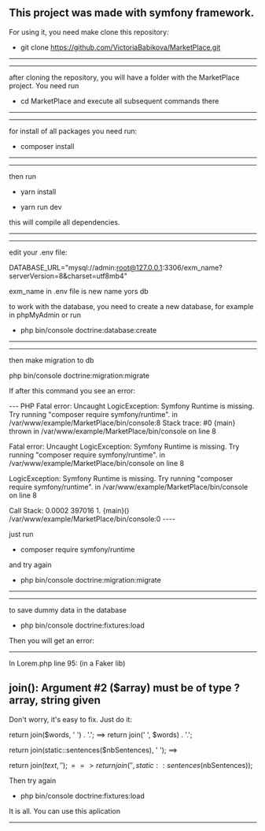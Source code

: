 This project was made with symfony framework.
-------------------------------------------------

For using it, you need make clone this repository:

- git clone https://github.com/VictoriaBabikova/MarketPlace.git
----------------------------------------------------

---------------------------------------------------

after cloning the repository, you will have a folder with the MarketPlace project. You need run
 - cd MarketPlace
and execute all subsequent commands there
---------------------------------------------------

-------------------------------------------------
for install of all packages you need run:

- composer install 
-------------------------------------------------



-------------------------------------------------
then run

- yarn install

- yarn run dev

this will compile all dependencies.

-------------------------------------------------



------------------------------------------------

edit your .env file:

DATABASE_URL="mysql://admin:root@127.0.0.1:3306/exm_name?serverVersion=8&charset=utf8mb4"

exm_name in .env file is new name yors db

to work with the database, you need to create a new database, for example in phpMyAdmin or run 

- php bin/console doctrine:database:create

------------------------------------------------

-----------------------------------------------
then make migration to db

php bin/console doctrine:migration:migrate

If after this command you see an error:

--- PHP Fatal error:  Uncaught LogicException: Symfony Runtime is missing. Try running "composer require symfony/runtime". in /var/www/example/MarketPlace/bin/console:8
Stack trace:
#0 {main}
  thrown in /var/www/example/MarketPlace/bin/console on line 8

Fatal error: Uncaught LogicException: Symfony Runtime is missing. Try running "composer require symfony/runtime". in /var/www/example/MarketPlace/bin/console on line 8

LogicException: Symfony Runtime is missing. Try running "composer require symfony/runtime". in /var/www/example/MarketPlace/bin/console on line 8

Call Stack:
    0.0002     397016   1. {main}() /var/www/example/MarketPlace/bin/console:0 ----

just run 

- composer require symfony/runtime

and try again 

- php bin/console doctrine:migration:migrate

----------------------------------------------

------------------------------------------------
to save dummy data in the database

- php bin/console doctrine:fixtures:load

Then you will get an error:

---------------------------------------------------------------------
  In Lorem.php line 95: (in a Faker lib)
                                                                     
  join(): Argument #2 ($array) must be of type ?array, string given  
--------------------------------------------------------------------- 

Don't worry, it's easy to fix. Just do it:

 return join($words, ' ') . '.'; ==>  return join(' ', $words) . '.';
 
 return join(static::sentences($nbSentences), ' '); ==> 
 
 return join($text, ''); ==> return join(' ', static::sentences($nbSentences));  
 
 Then try again 
 
- php bin/console doctrine:fixtures:load   

It is all. You can use this aplication                                                            

------------------------------------------------------------------
